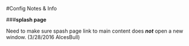 #Config Notes & Info

###**splash page**

Need to make sure spash page link to main content does _**not**_ open a new window. (3/28/2016 AlcesBull)

